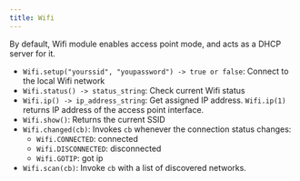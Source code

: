 ```yaml
---
title: Wifi
---
```


By default, Wifi module enables access point mode, and acts as a DHCP server
for it.

- `Wifi.setup("yourssid", "youpassword") -> true or false`: Connect to the
  local Wifi network
- `Wifi.status() -> status_string`: Check current Wifi status
- `Wifi.ip() -> ip_address_string`: Get assigned IP address.  `Wifi.ip(1)`
  returns IP address of the access point interface.
- `Wifi.show()`: Returns the current SSID
- `Wifi.changed(cb)`: Invokes `cb` whenever the connection status changes:
  - `Wifi.CONNECTED`: connected
  - `Wifi.DISCONNECTED`: disconnected
  - `Wifi.GOTIP`: got ip
- `Wifi.scan(cb)`: Invoke `cb` with a list of discovered networks.
